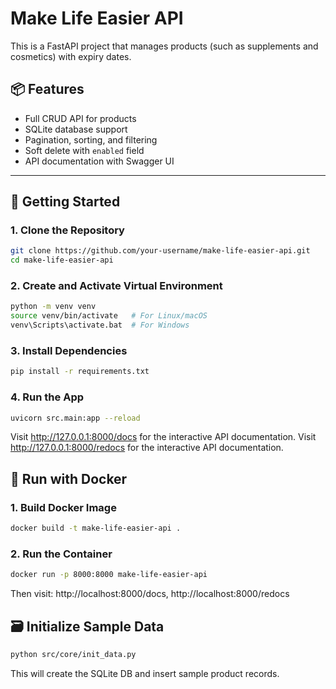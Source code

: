 
# Make Life Easier API

This is a FastAPI project that manages products (such as supplements and cosmetics) with expiry dates.

## 📦 Features

- Full CRUD API for products
- SQLite database support
- Pagination, sorting, and filtering
- Soft delete with `enabled` field
- API documentation with Swagger UI

---

## 🚀 Getting Started

### 1. Clone the Repository

```bash
git clone https://github.com/your-username/make-life-easier-api.git
cd make-life-easier-api
```
### 2. Create and Activate Virtual Environment
```bash
python -m venv venv
source venv/bin/activate   # For Linux/macOS
venv\Scripts\activate.bat  # For Windows
```
### 3. Install Dependencies
```bash
pip install -r requirements.txt
```
### 4. Run the App
```bash
uvicorn src.main:app --reload
```
Visit http://127.0.0.1:8000/docs for the interactive API documentation.
Visit http://127.0.0.1:8000/redocs for the interactive API documentation.

## 🐳 Run with Docker
### 1. Build Docker Image
```bash
docker build -t make-life-easier-api .
```
### 2. Run the Container
```bash
docker run -p 8000:8000 make-life-easier-api
```
Then visit: http://localhost:8000/docs, http://localhost:8000/redocs

## 🗃️ Initialize Sample Data
```bash
python src/core/init_data.py
```
This will create the SQLite DB and insert sample product records.
